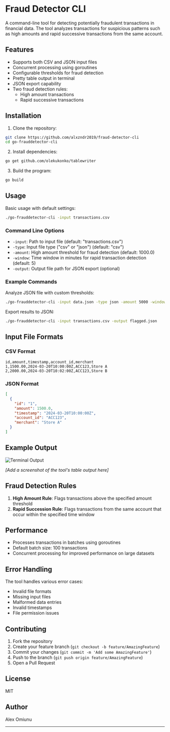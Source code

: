 # Fraud Detector CLI

A command-line tool for detecting potentially fraudulent transactions in financial data. The tool analyzes transactions for suspicious patterns such as high amounts and rapid successive transactions from the same account.

## Features

- Supports both CSV and JSON input files
- Concurrent processing using goroutines
- Configurable thresholds for fraud detection
- Pretty table output in terminal
- JSON export capability
- Two fraud detection rules:
  - High amount transactions
  - Rapid successive transactions

## Installation

1. Clone the repository:

```bash
git clone https://github.com/alxzndr2019/fraud-detector-cli
cd go-frauddetector-cli
```

2. Install dependencies:

```bash
go get github.com/olekukonko/tablewriter
```

3. Build the program:

```bash
go build
```

## Usage

Basic usage with default settings:

```bash
./go-frauddetector-cli -input transactions.csv
```

### Command Line Options

- `-input`: Path to input file (default: "transactions.csv")
- `-type`: Input file type ("csv" or "json") (default: "csv")
- `-amount`: High amount threshold for fraud detection (default: 1000.0)
- `-window`: Time window in minutes for rapid transaction detection (default: 5)
- `-output`: Output file path for JSON export (optional)

### Example Commands

Analyze JSON file with custom thresholds:

```bash
./go-frauddetector-cli -input data.json -type json -amount 5000 -window 10
```

Export results to JSON:

```bash
./go-frauddetector-cli -input transactions.csv -output flagged.json
```

## Input File Formats

### CSV Format

```csv
id,amount,timestamp,account_id,merchant
1,1500.00,2024-03-20T10:00:00Z,ACC123,Store A
2,2000.00,2024-03-20T10:02:00Z,ACC123,Store B
```

### JSON Format

```json
[
  {
    "id": "1",
    "amount": 1500.0,
    "timestamp": "2024-03-20T10:00:00Z",
    "account_id": "ACC123",
    "merchant": "Store A"
  }
]
```

## Example Output

![Terminal Output](screenshots/example.png)

_[Add a screenshot of the tool's table output here]_

## Fraud Detection Rules

1. **High Amount Rule**: Flags transactions above the specified amount threshold
2. **Rapid Succession Rule**: Flags transactions from the same account that occur within the specified time window

## Performance

- Processes transactions in batches using goroutines
- Default batch size: 100 transactions
- Concurrent processing for improved performance on large datasets

## Error Handling

The tool handles various error cases:

- Invalid file formats
- Missing input files
- Malformed data entries
- Invalid timestamps
- File permission issues

## Contributing

1. Fork the repository
2. Create your feature branch (`git checkout -b feature/AmazingFeature`)
3. Commit your changes (`git commit -m 'Add some AmazingFeature'`)
4. Push to the branch (`git push origin feature/AmazingFeature`)
5. Open a Pull Request

## License

MIT

## Author

Alex Omiunu

---
